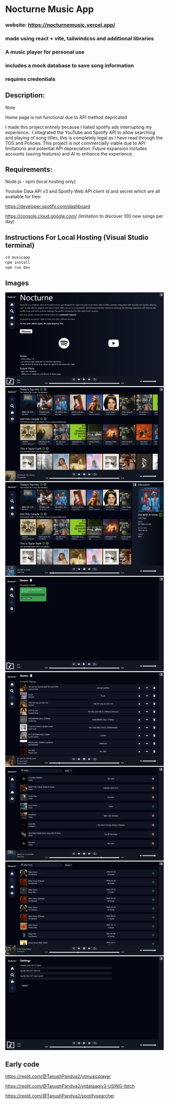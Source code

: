 # Nocturne Music App
### website: https://nocturnemusic.vercel.app/
### made using react + vite, tailwindcss and additional libraries
### A music player for personal use
### includes a mock database to save song information
### requires credentials

## Description:
>[!NOTE]
>Home page is not functional due to API method depricated

I made this project entirely because I hated spotify ads interrupting my experience..
I integrated the YouTube and Spotify API to allow searching and playing of song titles, this is completely legal as I have read through the TOS and Policies.
This project is not commercially viable due to API limitations and potential API depreciation.
Future expansion includes accounts (saving features) and AI to enhance the experience.

## Requirements:
Node.js - npm (local hosting only)

Youtube Data API v3 and Spotify Web API client id and secret which are all avaliable for free:

https://developer.spotify.com/dashboard

https://console.cloud.google.com/ (limitation to discover 100 new songs per day)






## Instructions For Local Hosting (Visual Studio terminal)

```
cd musicapp
npm install
npm run dev
```




## Images

![landing](/publicmedia/landing.png)
![home](/publicmedia/home.png)
![homesidebar](/publicmedia/homesidebar.png)
![spotifyqueue](/publicmedia/spotifyqueue.png)
![fullqueue](/publicmedia/fullqueue.png)
![searchtrack](/publicmedia/searchtrack.png)
![searchalbum](/publicmedia/searchalbum.png)
![settings](/publicmedia/settings.png)

## Early code
https://replit.com/@TanushPandya2/ytmusicplayer

https://replit.com/@TanushPandya2/ytdataapiv3-USING-fetch

https://replit.com/@TanushPandya2/spotifysearcher
